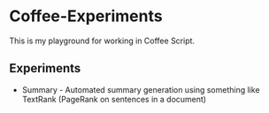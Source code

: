# Coffee-Experiments

This is my playground for working in Coffee Script.

## Experiments

* Summary - Automated summary generation using something like TextRank (PageRank on sentences in a document)